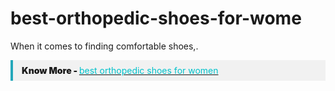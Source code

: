 # best-orthopedic-shoes-for-wome
When it comes to finding comfortable shoes,.
<div class="box" style="background-color: #f1f1f1; padding-left: 14px; border-left: 4px solid #24A7BA;"> <p class="para_box" style="padding-top: 8px; padding-bottom: 8px;"><b style="font-weight: 900;">Know More - </b><a href="https://www.pensionsweek.com/best-orthopedic-shoes-for-women/" draggable="false"><span style="color: #00c2cb;">best orthopedic shoes for women </span></a></p> </div>
